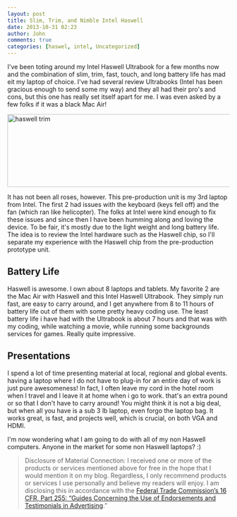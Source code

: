 ```yaml
---
layout: post
title: Slim, Trim, and Nimble Intel Haswell
date: 2013-10-31 02:23
author: John
comments: true
categories: [haswel, intel, Uncategorized]
---
```

I've been toting around my Intel Haswell Ultrabook for a few months now and the combination of slim, trim, fast, touch, and long battery life has mad eit my laptop of choice. I've had several review Ultrabooks (Intel has been gracious enough to send some my way) and they all had their pro's and cons, but this one has really set itself apart for me. I was even asked by a few folks if it was a black Mac Air! 

<img src="http://www.johnpapa.net/wp-content/uploads/2013/09/haswell-trim.jpg" alt="haswell trim" width="600" height="165" class="aligncenter size-full wp-image-20991" />

It has not been all roses, however. This pre-production unit is my 3rd laptop from Intel. The first 2 had issues with the keyboard (keys fell off) and the fan (which ran like  helicopter). The folks at Intel were kind enough to fix these issues and since then I have been humming along and loving the device. To be fair, it's mostly due to the light weight and long battery life. The idea is to review the Intel hardware such as the Haswell chip, so I'll separate my experience with the Haswell chip from the pre-production prototype unit. 

<h2>Battery Life</h2>
Haswell is awesome. I own about 8 laptops and tablets.  My favorite 2 are the Mac Air with Haswell and this Intel Haswell Ultrabook. They simply run fast, are easy to carry around, and I get anywhere from 8 to 11 hours of battery life out of them  with some pretty heavy coding use. The least battery life i have had with the Ultrabook is about 7 hours and that was with my coding, while watching a movie, while running some backgrounds services for games. Really quite impressive.

<h2>Presentations</h2>
I spend a lot of time presenting material at local, regional and global events. having a laptop where I do not have to plug-in for an entire day of work is just pure awesomeness! In fact, I often leave my cord in the hotel room when I travel and I leave it at home when i go to work. that's an extra pound or so that I don't have to carry around! You might think it is not a big deal, but when all you have is a sub 3 lb laptop, even forgo the laptop bag. It works great, is fast, and projects well, which is crucial, on both VGA and HDMI.

I'm now wondering what I am going to do with all of my non Haswell computers. Anyone in the market for some non Haswell laptops? :)


<blockquote>Disclosure of Material Connection: I received one or more of the products or services mentioned above for free in the hope that I would mention it on my blog. Regardless, I only recommend products or services I use personally and believe my readers will enjoy. I am disclosing this in accordance with the <a href="http://www.gpo.gov/fdsys/pkg/CFR-2003-title16-vol1/content-detail.html">Federal Trade Commission’s 16 CFR, Part 255: “Guides Concerning the Use of Endorsements and Testimonials in Advertising</a>.”</blockquote>

<div data-type="ad" data-publisher="lqm.johnpapa.site" data-zone="ron" data-format="1×1"></div>  
